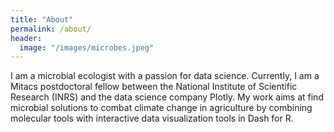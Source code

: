 ```yaml
---
title: "About"
permalink: /about/
header:
  image: "/images/microbes.jpeg"
---
```


I am a microbial ecologist with a passion for data science. Currently, I am a Mitacs postdoctoral fellow between the National Institute of Scientific Research (INRS) and the data science company Plotly. My work aims at find microbial solutions to combat climate change in agriculture by combining molecular tools with interactive data visualization tools in Dash for R.
